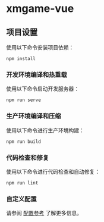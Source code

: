 # xmgame-vue

## 项目设置

使用以下命令安装项目依赖：

```
npm install
```

### 开发环境编译和热重载

使用以下命令启动开发服务器：

```
npm run serve
```

### 生产环境编译和压缩

使用以下命令进行生产环境构建：

```
npm run build
```

### 代码检查和修复

使用以下命令进行代码检查和自动修复：

```
npm run lint
```

### 自定义配置

请参阅 [配置参考](https://cli.vuejs.org/config/) 了解更多信息。
